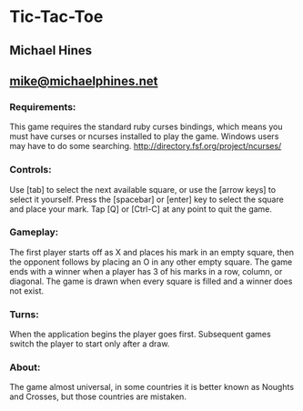 # Tic-Tac-Toe
## Michael Hines 
## mike@michaelphines.net

### Requirements:

This game requires the standard ruby curses bindings, which means you must
have curses or ncurses installed to play the game.  Windows users may have
to do some searching.
http://directory.fsf.org/project/ncurses/

### Controls:

Use [tab] to select the next available square, or use the [arrow keys] to
select it yourself.  Press the [spacebar] or [enter] key to select the square
and place your mark.  Tap [Q] or [Ctrl-C] at any point to quit the game.

### Gameplay:

The first player starts off as X and places his mark in an empty square, then
the opponent follows by placing an O in any other empty square.  The game ends
with a winner when a player has 3 of his marks in a row, column, or diagonal. 
The game is drawn when every square is filled and a winner does not exist.

### Turns:

When the application begins the player goes first.  Subsequent games switch
the player to start only after a draw.

### About: 

The game almost universal, in some countries it is better known as Noughts and
Crosses, but those countries are mistaken.